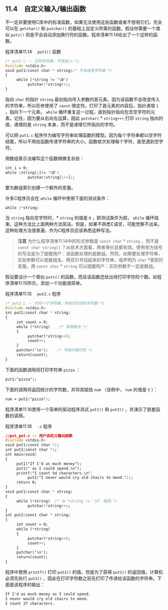 ## 11.4　自定义输入/输出函数

不一定非要使用C库中的标准函数，如果无法使用这些函数或者不想用它们，完全可以在 `getchar()` 和 `putchar()` 的基础上自定义所需的函数。假设你需要一个类似 `puts()` 但是不会自动添加换行符的函数。程序清单11.14给出了一个这样的函数。

程序清单11.14　 `put1()` 函数

```css
/* put1.c -- 打印字符串，不添加\n */
#include <stdio.h>
void put1(const char * string)/* 不会改变字符串 */
{
     while (*string != '\0')
          putchar(*string++);
}
```

指向 `char` 的指针 `string` 最初指向传入参数的首元素。因为该函数不会改变传入的字符串，所以形参使用了 `const` 限定符。打印了首元素的内容后，指针递增 `1` ，指向下一个元素。 `while` 循环重复这一过程，直到指针指向包含空字符的元素。记住，因为要从右向左运算，因此 `putchar(` * `string++)` 打印 `string` 指向的值，递增的是 `string` 本身，而不是递增它所指向的字符。

可以把 `put1.c` 程序作为编写字符串处理函数的模型。因为每个字符串都以空字符结尾，所以不用给函数传递字符串的大小。函数依次处理每个字符，直至遇到空字符。

用数组表示法编写这个函数稍微复杂些：

```css
int i = 0;
while (string[i]!= '\0')
          putchar(string[i++]);
```

要为数组索引创建一个额外的变量。

许多C程序员会在 `while` 循环中使用下面的测试条件：

```css
while (*string)
```

当 `string` 指向空字符时，* `string` 的值是 `0` ，即测试条件为假， `while` 循环结束。这种方法比上面两种方法简洁。但是，如果不熟悉C语言，可能觉察不出来。这种处理方法很普遍，作为C程序员应该熟悉这种写法。

> **注意**
> 为什么程序清单11.14中的形式参数是 `const char`  *  `string` ，而不是 `const char string[]` ？从技术方面看，两者等价且都有效。使用带方括号的写法是为了提醒用户：该函数处理的是数组。然而，如果要处理字符串，实际参数可以是数组名、用双引号括起来的字符串，或声明为 `char`  *类型的变量。用 `const char`  *  `string` 可以提醒用户：实际参数不一定是数组。

假设要设计一个类似 `puts()` 的函数，而且该函数还给出待打印字符的个数。如程序清单11.15所示，添加一个功能很简单。

程序清单11.15　 `put2.c` 程序

```css
/* put2.c -- 打印一个字符串，并统计打印的字符数 */
#include <stdio.h>
int put2(const char * string)
{
     int count = 0;
     while (*string)    /* 常规用法 */
     {
          putchar(*string++);
          count++;
     }
     putchar('\n');    /* 不统计换行符 */
     return(count);
}
```

下面的函数调用将打印字符串 `pizza` ：

```css
put1("pizza");
```

下面的调用将返回统计的字符数，并将其赋给 `num` （该例中， `num` 的值是 `5` ）：

```css
num = put2("pizza");
```

程序清单11.16使用一个简单的驱动程序测试 `put1()` 和 `put2()` ，并演示了嵌套函数的调用。

程序清单11.16　 `.c` 程序

```css
//put_put.c -- 用户自定义输出函数
#include <stdio.h>
void put1(const char *);
int put2(const char *);
int main(void)
{
     put1("If I'd as much money");
     put1(" as I could spend,\n");
     printf("I count %d characters.\n",
          put2("I never would cry old chairs to mend."));
     return 0;
}
void put1(const char * string)
{
     while (*string)  /* 与 *string != '\0' 相同 */
          putchar(*string++);
}
int put2(const char * string)
{
     int count = 0;
     while (*string)
     {
          putchar(*string++);
          count++;
     }
     putchar('\n');
     return(count);
}
```

程序中使用 `printf()` 打印 `put2()` 的值，但是为了获得 `put2()` 的返回值，计算机必须先执行 `put2()` ，因此在打印字符数之前先打印了传递给该函数的字符串。下面是该程序的输出：

```css
If I'd as much money as I could spend,
I never would cry old chairs to mend.
I count 37 characters.
```

